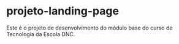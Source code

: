 # projeto-landing-page
Este é o projeto de desenvolvimento do módulo base do curso de Tecnologia da Escola DNC. 

